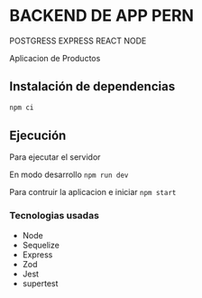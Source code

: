 # BACKEND DE APP PERN

POSTGRESS EXPRESS REACT NODE

Aplicacion de Productos

## Instalación de dependencias 

```bash
npm ci
```

## Ejecución

Para ejecutar el servidor

En modo desarrollo `npm run dev`

Para contruir la aplicacion e iniciar `npm start`

### Tecnologias usadas

- Node
- Sequelize
- Express
- Zod
- Jest
- supertest

